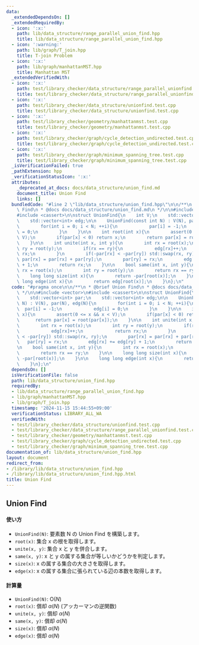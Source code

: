 ```yaml
---
data:
  _extendedDependsOn: []
  _extendedRequiredBy:
  - icon: ':x:'
    path: lib/data_structure/range_parallel_union_find.hpp
    title: lib/data_structure/range_parallel_union_find.hpp
  - icon: ':warning:'
    path: lib/graph/T_join.hpp
    title: T-join Problem
  - icon: ':x:'
    path: lib/graph/manhattanMST.hpp
    title: Manhattan MST
  _extendedVerifiedWith:
  - icon: ':x:'
    path: test/library_checker/data_structure/range_parallel_unionfind.test.cpp
    title: test/library_checker/data_structure/range_parallel_unionfind.test.cpp
  - icon: ':x:'
    path: test/library_checker/data_structure/unionfind.test.cpp
    title: test/library_checker/data_structure/unionfind.test.cpp
  - icon: ':x:'
    path: test/library_checker/geometry/manhattanmst.test.cpp
    title: test/library_checker/geometry/manhattanmst.test.cpp
  - icon: ':x:'
    path: test/library_checker/graph/cycle_detection_undirected.test.cpp
    title: test/library_checker/graph/cycle_detection_undirected.test.cpp
  - icon: ':x:'
    path: test/library_checker/graph/minimum_spanning_tree.test.cpp
    title: test/library_checker/graph/minimum_spanning_tree.test.cpp
  _isVerificationFailed: true
  _pathExtension: hpp
  _verificationStatusIcon: ':x:'
  attributes:
    _deprecated_at_docs: docs/data_structure/union_find.md
    document_title: Union Find
    links: []
  bundledCode: "#line 2 \"lib/data_structure/union_find.hpp\"\n\n/**\n * @brief Union\
    \ Find\n * @docs docs/data_structure/union_find.md\n */\n\n#include <vector>\n\
    #include <cassert>\n\nstruct UnionFind{\n    int V;\n    std::vector<int> par;\n\
    \    std::vector<int> edg;\n\n    UnionFind(const int N) : V(N), par(N), edg(N){\n\
    \        for(int i = 0; i < N; ++i){\n            par[i] = -1;\n            edg[i]\
    \ = 0;\n        }\n    }\n\n    int root(int x){\n        assert(0 <= x && x <\
    \ V);\n        if(par[x] < 0) return x;\n        return par[x] = root(par[x]);\n\
    \    }\n\n    int unite(int x, int y){\n        int rx = root(x);\n        int\
    \ ry = root(y);\n        if(rx == ry){\n            edg[rx]++;\n            return\
    \ rx;\n        }\n        if(-par[rx] < -par[ry]) std::swap(rx, ry);\n       \
    \ par[rx] = par[rx] + par[ry];\n        par[ry] = rx;\n        edg[rx] += edg[ry]\
    \ + 1;\n        return rx;\n    }\n\n    bool same(int x, int y){\n        int\
    \ rx = root(x);\n        int ry = root(y);\n        return rx == ry;\n    }\n\n\
    \    long long size(int x){\n        return -par[root(x)];\n    }\n\n    long\
    \ long edge(int x){\n        return edg[root(x)];\n    }\n};\n"
  code: "#pragma once\n\n/**\n * @brief Union Find\n * @docs docs/data_structure/union_find.md\n\
    \ */\n\n#include <vector>\n#include <cassert>\n\nstruct UnionFind{\n    int V;\n\
    \    std::vector<int> par;\n    std::vector<int> edg;\n\n    UnionFind(const int\
    \ N) : V(N), par(N), edg(N){\n        for(int i = 0; i < N; ++i){\n          \
    \  par[i] = -1;\n            edg[i] = 0;\n        }\n    }\n\n    int root(int\
    \ x){\n        assert(0 <= x && x < V);\n        if(par[x] < 0) return x;\n  \
    \      return par[x] = root(par[x]);\n    }\n\n    int unite(int x, int y){\n\
    \        int rx = root(x);\n        int ry = root(y);\n        if(rx == ry){\n\
    \            edg[rx]++;\n            return rx;\n        }\n        if(-par[rx]\
    \ < -par[ry]) std::swap(rx, ry);\n        par[rx] = par[rx] + par[ry];\n     \
    \   par[ry] = rx;\n        edg[rx] += edg[ry] + 1;\n        return rx;\n    }\n\
    \n    bool same(int x, int y){\n        int rx = root(x);\n        int ry = root(y);\n\
    \        return rx == ry;\n    }\n\n    long long size(int x){\n        return\
    \ -par[root(x)];\n    }\n\n    long long edge(int x){\n        return edg[root(x)];\n\
    \    }\n};\n"
  dependsOn: []
  isVerificationFile: false
  path: lib/data_structure/union_find.hpp
  requiredBy:
  - lib/data_structure/range_parallel_union_find.hpp
  - lib/graph/manhattanMST.hpp
  - lib/graph/T_join.hpp
  timestamp: '2024-11-15 15:44:55+09:00'
  verificationStatus: LIBRARY_ALL_WA
  verifiedWith:
  - test/library_checker/data_structure/unionfind.test.cpp
  - test/library_checker/data_structure/range_parallel_unionfind.test.cpp
  - test/library_checker/geometry/manhattanmst.test.cpp
  - test/library_checker/graph/cycle_detection_undirected.test.cpp
  - test/library_checker/graph/minimum_spanning_tree.test.cpp
documentation_of: lib/data_structure/union_find.hpp
layout: document
redirect_from:
- /library/lib/data_structure/union_find.hpp
- /library/lib/data_structure/union_find.hpp.html
title: Union Find
---
```

## Union Find

#### 使い方

- `UnionFind(N)`: 要素数 N の Union Find を構築します。
- `root(x)`: 集合 x の根を取得します。
- `unite(x, y)`: 集合 x と y を併合します。
- `same(x, y)`: x と y の属する集合が等しいかどうかを判定します。
- `size(x)`: x の属する集合の大きさを取得します。
- `edge(x)`: x の属する集合に張られている辺の本数を取得します。

#### 計算量

- `UnionFind(N)`: $\mathrm{O}(N)$
- `root(x)`: 償却 $\alpha(N)$ (アッカーマンの逆関数)
- `unite(x, y)`: 償却 $\alpha(N)$
- `same(x, y)`: 償却 $\alpha(N)$
- `size(x)`: 償却 $\alpha(N)$
- `edge(x)`: 償却 $\alpha(N)$